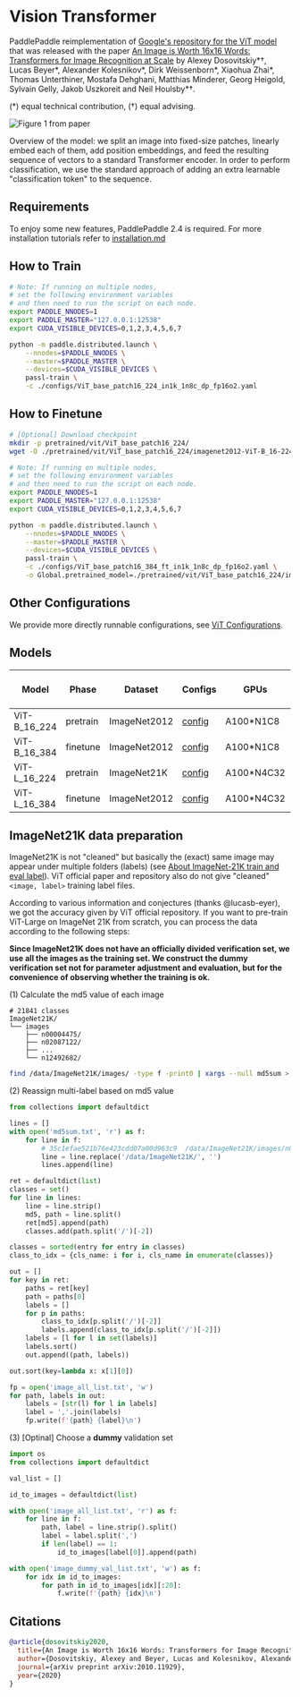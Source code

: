 # Vision Transformer

PaddlePaddle reimplementation of [Google's repository for the ViT model](https://github.com/google-research/vision_transformer) that was released with the paper [An Image is Worth 16x16 Words: Transformers for Image Recognition at Scale](https://arxiv.org/abs/2010.11929) by Alexey Dosovitskiy\*†, Lucas Beyer\*, Alexander Kolesnikov\*, Dirk
Weissenborn\*, Xiaohua Zhai\*, Thomas Unterthiner, Mostafa Dehghani, Matthias
Minderer, Georg Heigold, Sylvain Gelly, Jakob Uszkoreit and Neil Houlsby\*†.

(\*) equal technical contribution, (†) equal advising.

![Figure 1 from paper](https://github.com/google-research/vision_transformer/raw/main/vit_figure.png)

Overview of the model: we split an image into fixed-size patches, linearly embed
each of them, add position embeddings, and feed the resulting sequence of
vectors to a standard Transformer encoder. In order to perform classification,
we use the standard approach of adding an extra learnable "classification token"
to the sequence.

## Requirements
To enjoy some new features, PaddlePaddle 2.4 is required. For more installation tutorials
refer to [installation.md](../../../tutorials/get_started/installation.md)


## How to Train

```bash
# Note: If running on multiple nodes,
# set the following environment variables
# and then need to run the script on each node.
export PADDLE_NNODES=1
export PADDLE_MASTER="127.0.0.1:12538"
export CUDA_VISIBLE_DEVICES=0,1,2,3,4,5,6,7

python -m paddle.distributed.launch \
    --nnodes=$PADDLE_NNODES \
    --master=$PADDLE_MASTER \
    --devices=$CUDA_VISIBLE_DEVICES \
    passl-train \
    -c ./configs/ViT_base_patch16_224_in1k_1n8c_dp_fp16o2.yaml
```

## How to Finetune

```bash
# [Optional] Download checkpoint
mkdir -p pretrained/vit/ViT_base_patch16_224/
wget -O ./pretrained/vit/ViT_base_patch16_224/imagenet2012-ViT-B_16-224.pdparams https://plsc.bj.bcebos.com/models/vit/v2.4/imagenet2012-ViT-B_16-224.pdparams

```


```bash
# Note: If running on multiple nodes,
# set the following environment variables
# and then need to run the script on each node.
export PADDLE_NNODES=1
export PADDLE_MASTER="127.0.0.1:12538"
export CUDA_VISIBLE_DEVICES=0,1,2,3,4,5,6,7

python -m paddle.distributed.launch \
    --nnodes=$PADDLE_NNODES \
    --master=$PADDLE_MASTER \
    --devices=$CUDA_VISIBLE_DEVICES \
    passl-train \
    -c ./configs/ViT_base_patch16_384_ft_in1k_1n8c_dp_fp16o2.yaml \
    -o Global.pretrained_model=./pretrained/vit/ViT_base_patch16_224/imagenet2012-ViT-B_16-224
```

## Other Configurations
We provide more directly runnable configurations, see [ViT Configurations](./configs/).


## Models

| Model        | Phase    | Dataset      | Configs                                                      | GPUs       | Img/sec | Top1 Acc | Official | Pre-trained checkpoint                                       | Fine-tuned checkpoint                                        | Log                                                          |
| ------------ | -------- | ------------ | ------------------------------------------------------------ | ---------- | ------- | -------- | -------- | ------------------------------------------------------------ | ------------------------------------------------------------ | ------------------------------------------------------------ |
| ViT-B_16_224 | pretrain | ImageNet2012 | [config](./configs/ViT_base_patch16_224_in1k_1n8c_dp_fp16o2.yaml) | A100*N1C8  | 3583    | 0.75196  | 0.7479   | [download](https://plsc.bj.bcebos.com/models/vit/v2.4/imagenet2012-ViT-B_16-224.pdparams) | -                                                            | [log](https://plsc.bj.bcebos.com/models/vit/v2.4/imagenet2012-ViT-B_16-224.log) |
| ViT-B_16_384 | finetune | ImageNet2012 | [config](./configs/ViT_base_patch16_384_ft_in1k_1n8c_dp_fp16o2.yaml) | A100*N1C8  | 719     | 0.77972  | 0.7791   | [download](https://plsc.bj.bcebos.com/models/vit/v2.4/imagenet2012-ViT-B_16-224.pdparams) | [download](https://plsc.bj.bcebos.com/models/vit/v2.4/imagenet2012-ViT-B_16-384.pdparams) | [log](https://plsc.bj.bcebos.com/models/vit/v2.4/imagenet2012-ViT-B_16-384.log) |
| ViT-L_16_224 | pretrain | ImageNet21K  | [config](./configs/ViT_large_patch16_224_in21k_4n32c_dp_fp16o2.yaml) | A100*N4C32 | 5256    | -        | -        | [download](https://plsc.bj.bcebos.com/models/vit/v2.4/imagenet21k-ViT-L_16-224.pdparams) | -                                                            | [log](https://plsc.bj.bcebos.com/models/vit/v2.4/imagenet21k-ViT-L_16-224.log) |
| ViT-L_16_384 | finetune | ImageNet2012 | [config](./configs/ViT_large_patch16_384_in1k_ft_4n32c_dp_fp16o2.yaml) | A100*N4C32 | 934     | 0.85030  | 0.8505   | [download](https://plsc.bj.bcebos.com/models/vit/v2.4/imagenet21k-ViT-L_16-224.pdparams) | [download](https://plsc.bj.bcebos.com/models/vit/v2.4/imagenet21k%2Bimagenet2012-ViT-L_16-384.pdparams) | [log](https://plsc.bj.bcebos.com/models/vit/v2.4/imagenet21k%2Bimagenet2012-ViT-L_16-384.log) |

## ImageNet21K data preparation

ImageNet21K is not "cleaned" but basically the (exact) same image may appear under multiple folders (labels)
(see [About ImageNet-21K train and eval label](https://github.com/google-research/vision_transformer/issues/237#issuecomment-1259631151)).
ViT official paper and repository also do not give "cleaned" `<image, label>` training label files.

According to various information and conjectures (thanks @lucasb-eyer), we got the accuracy given by ViT official repository.
If you want to pre-train ViT-Large on ImageNet 21K from scratch, you can process the data according to the following steps:

**Since ImageNet21K does not have an officially divided verification set, we use all the images as the training set.
We construct the dummy verification set not for parameter adjustment and evaluation, but for the convenience of
observing whether the training is ok.**

(1) Calculate the md5 value of each image

```
# 21841 classes
ImageNet21K/
└── images
    ├── n00004475/
    ├── n02087122/
    ├── ...
    └── n12492682/
```

```bash
find /data/ImageNet21K/images/ -type f -print0 | xargs --null md5sum > md5sum.txt
```

(2) Reassign multi-label based on md5 value
```python
from collections import defaultdict

lines = []
with open('md5sum.txt', 'r') as f:
    for line in f:
        # 35c1efae521b76e423cdd07a00d963c9  /data/ImageNet21K/images/n00004475/n00004475_54295.JPEG
        line = line.replace('/data/ImageNet21K/', '')
        lines.append(line)

ret = defaultdict(list)
classes = set()
for line in lines:
    line = line.strip()
    md5, path = line.split()
    ret[md5].append(path)
    classes.add(path.split('/')[-2])

classes = sorted(entry for entry in classes)
class_to_idx = {cls_name: i for i, cls_name in enumerate(classes)}

out = []
for key in ret:
    paths = ret[key]
    path = paths[0]
    labels = []
    for p in paths:
        class_to_idx[p.split('/')[-2]]
        labels.append(class_to_idx[p.split('/')[-2]])
    labels = [l for l in set(labels)]
    labels.sort()
    out.append((path, labels))

out.sort(key=lambda x: x[1][0])

fp = open('image_all_list.txt', 'w')
for path, labels in out:
    labels = [str(l) for l in labels]
    label = ','.join(labels)
    fp.write(f'{path} {label}\n')
```

(3) [Optinal] Choose a **dummy** validation set
```python
import os
from collections import defaultdict

val_list = []

id_to_images = defaultdict(list)

with open('image_all_list.txt', 'r') as f:
    for line in f:
        path, label = line.strip().split()
        label = label.split(',')
        if len(label) == 1:
            id_to_images[label[0]].append(path)

with open('image_dummy_val_list.txt', 'w') as f:
    for idx in id_to_images:
        for path in id_to_images[idx][:20]:
            f.write(f'{path} {idx}\n')
```


## Citations

```bibtex
@article{dosovitskiy2020,
  title={An Image is Worth 16x16 Words: Transformers for Image Recognition at Scale},
  author={Dosovitskiy, Alexey and Beyer, Lucas and Kolesnikov, Alexander and Weissenborn, Dirk and Zhai, Xiaohua and Unterthiner, Thomas and  Dehghani, Mostafa and Minderer, Matthias and Heigold, Georg and Gelly, Sylvain and Uszkoreit, Jakob and Houlsby, Neil},
  journal={arXiv preprint arXiv:2010.11929},
  year={2020}
}
```
